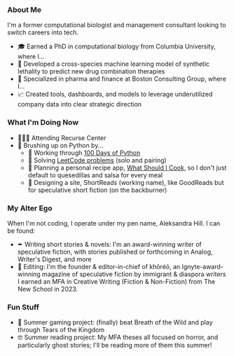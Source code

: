 ### About Me
I'm a former computational biologist and management consultant looking to switch careers into tech. 
* 🎓 Earned a PhD in computational biology from Columbia University, where I...
* 🔗 Developed a cross-species machine learning model of synthetic lethality to predict new drug combination therapies
* 💊 Specialized in pharma and finance at Boston Consulting Group, where I...
* 📈 Created tools, dashboards, and models to leverage underutilized company data into clear strategic direction

### What I'm Doing Now
* 👩🏼‍💻 Attending Recurse Center
* 🐍 Brushing up on Python by...
  * 💯 Working through [100 Days of Python](https://www.udemy.com/course/100-days-of-code/)
  * 🧩 Solving [LeetCode problems](https://github.com/tainari/leetcode) (solo and pairing)
  * 🍱 Planning a personal recipe app, [What Should I Cook](https://github.com/tainari/whattocook), so I don't just default to quesedillas and salsa for every meal
  * 📖 Designing a site, ShortReads (working name), like GoodReads but for speculative short fiction (on the backburner)

### My Alter Ego
When I'm not coding, I operate under my pen name, Aleksandra Hill. I can be found:
* ✒ Writing short stories & novels: I'm an award-winning writer of speculative fiction, with stories published or forthcoming in Analog, Writer's Digest, and more
* 🌻 Editing: I'm the founder & editor-in-chief of khōréō, an Ignyte-award-winning magazine of speculative fiction by immigrant & diaspora writers
I earned an MFA in Creative Writing (Fiction & Non-Fiction) from The New School in 2023.

### Fun Stuff
* 👾 Summer gaming project: (finally) beat Breath of the Wild and play through Tears of the Kingdom
* 🤓 Summer reading project: My MFA theses all focused on horror, and particularly ghost stories; I'll be reading more of them this summer!
<!--
**tainari/tainari** is a ✨ _special_ ✨ repository because its `README.md` (this file) appears on your GitHub profile.

Here are some ideas to get you started:

- 🔭 I’m currently working on ...
- 🌱 I’m currently learning ...
- 👯 I’m looking to collaborate on ...
- 🤔 I’m looking for help with ...
- 💬 Ask me about ...
- 📫 How to reach me: ...
- 😄 Pronouns: ...
- ⚡ Fun fact: ...
-->
